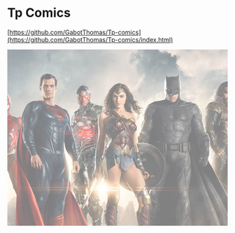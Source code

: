 # Tp Comics

[https://github.com/GabotThomas/Tp-comics](https://github.com/GabotThomas/Tp-comics/index.html)

![Comics](./asset/HWu44Bv.png "Comics")